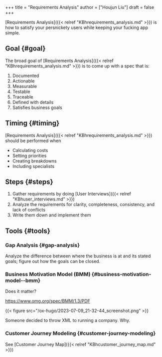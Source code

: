 +++
title = "Requirements Analysis"
author = ["Houjun Liu"]
draft = false
+++

[Requirements Analysis]({{< relref "KBhrequirements_analysis.md" >}}) is how to satisfy your persnickety users while keeping your fucking app simple.


## Goal {#goal}

The broad goal of [Requirements Analysis]({{< relref "KBhrequirements_analysis.md" >}}) is to come up with a spec that is:

1.  Documented
2.  Actionable
3.  Measurable
4.  Testable
5.  Traceable
6.  Defined with details
7.  Satisfies business goals


## Timing {#timing}

[Requirements Analysis]({{< relref "KBhrequirements_analysis.md" >}}) should be performed when

-   Calculating costs
-   Setting priorities
-   Creating breakdowns
-   Including specialists


## Steps {#steps}

1.  Gather requirements by doing [User Interviews]({{< relref "KBhuser_interviews.md" >}})
2.  Analyze the requirements for clarity, completeness, consistency, and lack of conflicts
3.  Write them down and implement them


## Tools {#tools}


### Gap Analysis {#gap-analysis}

Analyze the difference between where the business is at and its stated goals; figure out how the goals can be closed.


### Business Motivation Model (BMM) {#business-motivation-model--bmm}

Does it matter?

<https://www.omg.org/spec/BMM/1.3/PDF>

{{< figure src="/ox-hugo/2023-07-09_21-32-44_screenshot.png" >}}

Someone decided to throw XML to running a company. Why.


### Customer Journey Modeling {#customer-journey-modeling}

See [Customer Journey Map]({{< relref "KBhcustomer_journey_map.md" >}})
